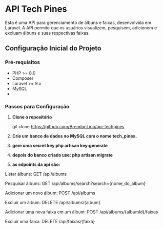 # API Tech Pines

Esta é uma API para gerenciamento de álbuns e faixas, desenvolvida em Laravel. A API permite que os usuários visualizem, pesquisem, adicionem e excluam álbuns e suas respectivas faixas.

## Configuração Inicial do Projeto

### Pré-requisitos

- PHP >= 8.0
- Composer
- Laravel >= 9.x
- MySQL
- 

### Passos para Configuração

1. **Clone o repositório**

   git clone https://github.com/BrendonLina/api-techpines

2. **Crie um banco de dados no MySQL com o nome tech_pines.**  



3. **gere uma secret key php artisan key:generate**


4. **depois do banco criado use: php artisan migrate**  


5. **as edpoints da api são:** 


Listar álbuns: GET /api/albums

Pesquisar álbuns: GET /api/albums/search?search={nome_do_album}

Adicionar um novo álbum: POST /api/albums

Excluir um álbum: DELETE /api/albums/{album}

Adicionar uma nova faixa em um álbum: POST /api/albums/{albumId}/faixas

Excluir uma faixa: DELETE /api/faixas/{faixa}